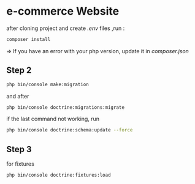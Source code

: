 #  e-commerce Website

after cloning project and create  _.env_ files ,run : 

``` bash
composer install
``` 

=> If you have an error with your php version, update it in _composer.json_ 

## Step 2

 ```bash
 php bin/console make:migration
 ``` 
 
and after

```bash
php bin/console doctrine:migrations:migrate
```

if the last command not working, run 

```bash
php bin/console doctrine:schema:update --force
```

## Step 3

for fixtures  

```bash
php bin/console doctrine:fixtures:load
```
